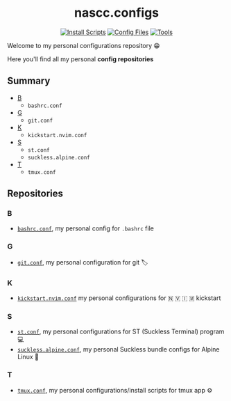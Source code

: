 <div align="center">

nascc.configs
=============

[![Install Scripts](https://img.shields.io/badge/Install_Scripts-bb3e03?style=for-the-badge)](#)
[![Config Files](https://img.shields.io/badge/Config_Files-ee9b00?style=for-the-badge)](#)
[![Tools](https://img.shields.io/badge/Tools-005f73?style=for-the-badge)](#)

</div>

Welcome to my personal configurations repository 😁

Here you'll find all my personal **config repositories**

## Summary

- [B](#b)
  - `bashrc.conf`
- [G](#g)
  - `git.conf`
- [K](#k)
  - `kickstart.nvim.conf`
- [S](#s)
  - `st.conf`
  - `suckless.alpine.conf`
- [T](#t)
  - `tmux.conf`

## Repositories

### B

- [`bashrc.conf`](https://github.com/nasccped/bashrc.conf), my
  personal config for `.bashrc` file

### G

- [`git.conf`](https://github.com/nasccped/git.conf), my personal
  configuration for git 🏷️

### K

- [`kickstart.nvim.conf`](https://github.com/nasccped/kickstart.nvim.conf)
  my personal configurations for 🇳 🇻 🇮 🇲 kickstart

### S

- [`st.conf`](https://github.com/nasccped/st.conf), my personal
  configurations for ST (Suckless Terminal) program 💻
- [`suckless.alpine.conf`](https://github.com/nasccped/suckless.alpine.conf),
  my personal Suckless bundle configs for Alpine Linux 🗻

### T

- [`tmux.conf`](https://github.com/nasccped/tmux.conf), my personal
  configurations/install scripts for tmux app ⚙️
